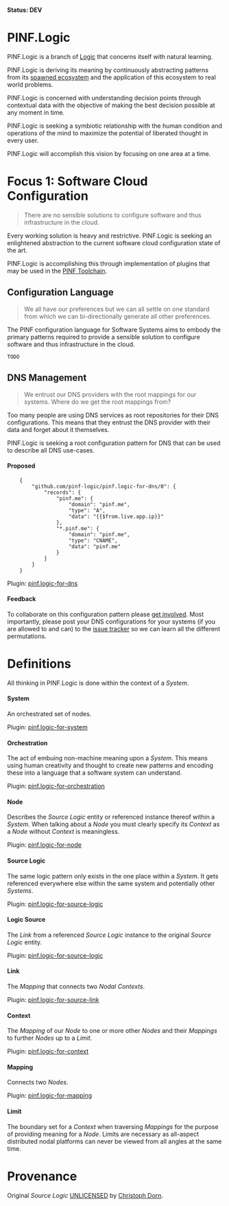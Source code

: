 **Status: DEV**

PINF.Logic
==========

PINF.Logic is a branch of [Logic](http://en.wikipedia.org/wiki/Logic) that concerns itself with natural learning.

PINF.Logic is deriving its meaning by continuously abstracting patterns from its [spawned ecosystem](https://genesis.pinf.org) and the application of this ecosystem to real world problems.

PINF.Logic is concerned with understanding decision points through contextual data with the objective of making the best decision possible at any moment in time.

PINF.Logic is seeking a symbiotic relationship with the human condition and operations of the mind to maximize the potential of liberated thought in every user.

PINF.Logic will accomplish this vision by focusing on one area at a time.


Focus 1: Software Cloud Configuration
=====================================

> There are no sensible solutions to configure software and thus infrastructure in the cloud.

Every working solution is heavy and restrictive. PINF.Logic is seeking an enlightened abstraction to the current software cloud configuration state of the art.

PINF.Logic is accomplishing this through implementation of plugins that may be used in the [PINF Toolchain](http://pinf.org).

Configuration Language
----------------------

> We all have our preferences but we can all settle on one standard from which we can bi-directionally generate all other preferences.

The PINF configuration language for Software Systems aims to embody the primary patterns required to provide a sensible solution to configure software and thus infrastructure in the cloud.

````
TODO
````


DNS Management
--------------

> We entrust our DNS providers with the root mappings for our systems. Where do we get the root mappings from?

Too many people are using DNS services as root repositories for their DNS configurations. This means that they entrust the DNS provider with their data and forget about it themselves.

PINF.Logic is seeking a root configuration pattern for DNS that can be used to describe all DNS use-cases.

#### Proposed

````
	{
		"github.com/pinf-logic/pinf.logic-for-dns/0": {
			"records": {
			    "pinf.me": {
			        "domain": "pinf.me",
			        "type": "A",
			        "data": "{{$from.live.app.ip}}"
			    },
			    "*.pinf.me": {
			        "domain": "pinf.me",
			        "type": "CNAME",
			        "data": "pinf.me"
			    }
			}
		}
	}
````

Plugin: [pinf.logic-for-dns](https://github.com/pinf-logic/pinf.logic-for-dns)


#### Feedback

To collaborate on this configuration pattern please [get involved](https://github.com/pinf-logic/pinf.logic-for-dns). Most importantly, please post your DNS configurations for your systems (if you are allowed to and can) to the [issue tracker](https://github.com/pinf-logic/pinf.logic-for-dns/issues) so we can learn all the different permutations.


Definitions
===========

All thinking in PINF.Logic is done within the context of a *System*.

#### System

An orchestrated set of nodes.

Plugin: [pinf.logic-for-system](https://github.com/pinf-logic/pinf.logic-for-system)


#### Orchestration

The act of embuing non-machine meaning upon a *System*. This means using human creativity and thought to create new patterns and encoding these into a language that a software system can understand.

Plugin: [pinf.logic-for-orchestration](https://github.com/pinf-logic/pinf.logic-for-orchestration)


#### Node

Describes the *Source Logic* entity or referenced instance thereof within a *System*. When talking about a *Node* you must clearly specify its *Context* as a *Node* without *Context* is meaningless.

Plugin: [pinf.logic-for-node](https://github.com/pinf-logic/pinf.logic-for-node)


#### Source Logic

The same logic pattern only exists in the one place within a *System*. It gets referenced everywhere else within the same system and potentially other *Systems*.

Plugin: [pinf.logic-for-source-logic](https://github.com/pinf-logic/pinf.logic-for-source-logic)


#### Logic Source

The *Link* from a referenced *Source Logic* instance to the original *Source Logic* entity.

Plugin: [pinf.logic-for-source-logic](https://github.com/pinf-logic/pinf.logic-for-source-logic)


#### Link

The *Mapping* that connects two *Nodal* *Contexts*.

Plugin: [pinf.logic-for-source-link](https://github.com/pinf-logic/pinf.logic-for-source-link)


#### Context

The *Mapping* of our *Node* to one or more other *Nodes* and their *Mappings* to further *Nodes* up to a *Limit*.

Plugin: [pinf.logic-for-context](https://github.com/pinf-logic/pinf.logic-for-context)


#### Mapping

Connects two *Nodes*.

Plugin: [pinf.logic-for-mapping](https://github.com/pinf-logic/pinf.logic-for-mapping)


#### Limit

The boundary set for a *Context* when traversing *Mappings* for the purpose of providing meaning for a *Node*. Limits are necessary as all-aspect distributed nodal platforms can never be viewed from all angles at the same time.


Provenance
==========

Original *Source Logic* [UNLICENSED](http://unlicense.org/) by [Christoph Dorn](http://christophdorn.com).


